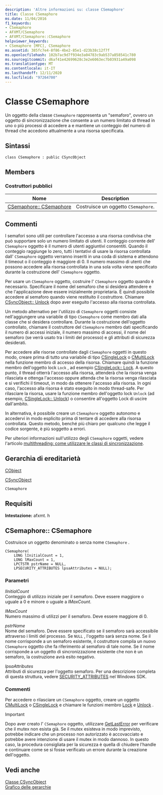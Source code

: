 ```yaml
---
description: 'Altre informazioni su: classe CSemaphore'
title: Classe CSemaphore
ms.date: 11/04/2016
f1_keywords:
- CSemaphore
- AFXMT/CSemaphore
- AFXMT/CSemaphore::CSemaphore
helpviewer_keywords:
- CSemaphore [MFC], CSemaphore
ms.assetid: 385fc7e4-8f86-4be2-85e1-d23b38c12f7f
ms.openlocfilehash: 102b7ac9d7f934e3a04783c9ab537a858541c780
ms.sourcegitcommit: d6af41e42699628c3e2e6063ec7b03931a49a098
ms.translationtype: MT
ms.contentlocale: it-IT
ms.lasthandoff: 12/11/2020
ms.locfileid: "97264700"
---
```

# <a name="csemaphore-class"></a>Classe CSemaphore

Un oggetto della classe `CSemaphore` rappresenta un "semaforo", ovvero un oggetto di sincronizzazione che consente a un numero limitato di thread in uno o più processi di accedere a e mantiene un conteggio del numero di thread che accedono attualmente a una risorsa specificata.

## <a name="syntax"></a>Sintassi

```
class CSemaphore : public CSyncObject
```

## <a name="members"></a>Members

### <a name="public-constructors"></a>Costruttori pubblici

|Nome|Description|
|----------|-----------------|
|[CSemaphore:: CSemaphore](#csemaphore)|Costruisce un oggetto `CSemaphore`.|

## <a name="remarks"></a>Commenti

I semafori sono utili per controllare l'accesso a una risorsa condivisa che può supportare solo un numero limitato di utenti. Il conteggio corrente dell' `CSemaphore` oggetto è il numero di utenti aggiuntivi consentiti. Quando il conteggio raggiunge lo zero, tutti i tentativi di usare la risorsa controllata dall' `CSemaphore` oggetto verranno inseriti in una coda di sistema e attendono il timeout o il conteggio è maggiore di 0. Il numero massimo di utenti che possono accedere alla risorsa controllata in una sola volta viene specificato durante la costruzione dell' `CSemaphore` oggetto.

Per usare un `CSemaphore` oggetto, costruire l' `CSemaphore` oggetto quando è necessario. Specificare il nome del semaforo che si desidera attendere e che l'applicazione deve essere inizialmente proprietaria. È quindi possibile accedere al semaforo quando viene restituito il costruttore. Chiamare [CSyncObject:: Unlock](../../mfc/reference/csyncobject-class.md#unlock) dopo aver eseguito l'accesso alla risorsa controllata.

Un metodo alternativo per l'utilizzo di `CSemaphore` oggetti consiste nell'aggiungere una variabile di tipo `CSemaphore` come membro dati alla classe che si desidera controllare. Durante la costruzione dell'oggetto controllato, chiamare il costruttore del `CSemaphore` membro dati specificando il numero di accessi iniziale, il numero massimo di accessi, il nome del semaforo (se verrà usato tra i limiti del processo) e gli attributi di sicurezza desiderati.

Per accedere alle risorse controllate dagli `CSemaphore` oggetti in questo modo, creare prima di tutto una variabile di tipo [CSingleLock](../../mfc/reference/csinglelock-class.md) o [CMultiLock](../../mfc/reference/cmultilock-class.md) nella funzione membro di accesso della risorsa. Chiamare quindi la funzione membro dell'oggetto lock `Lock` , ad esempio [CSingleLock:: Lock](../../mfc/reference/csinglelock-class.md#lock). A questo punto, il thread otterrà l'accesso alla risorsa, attenderà che la risorsa venga rilasciata e ottenga l'accesso oppure attenda che la risorsa venga rilasciata e si verifichi il timeout, in modo da ottenere l'accesso alla risorsa. In ogni caso, l'accesso alla risorsa è stato eseguito in modo thread-safe. Per rilasciare la risorsa, usare la funzione membro dell'oggetto lock `Unlock` (ad esempio, [CSingleLock:: Unlock](../../mfc/reference/csinglelock-class.md#unlock)) o consentire all'oggetto Lock di uscire dall'ambito.

In alternativa, è possibile creare un `CSemaphore` oggetto autonomo e accedervi in modo esplicito prima di tentare di accedere alla risorsa controllata. Questo metodo, benché più chiaro per qualcuno che legge il codice sorgente, è più soggetto a errori.

Per ulteriori informazioni sull'utilizzo degli `CSemaphore` oggetti, vedere l'articolo [multithreading: come utilizzare le classi di sincronizzazione](../../parallel/multithreading-how-to-use-the-synchronization-classes.md).

## <a name="inheritance-hierarchy"></a>Gerarchia di ereditarietà

[CObject](../../mfc/reference/cobject-class.md)

[CSyncObject](../../mfc/reference/csyncobject-class.md)

`CSemaphore`

## <a name="requirements"></a>Requisiti

**Intestazione:** afxmt. h

## <a name="csemaphorecsemaphore"></a><a name="csemaphore"></a> CSemaphore:: CSemaphore

Costruisce un oggetto denominato o senza nome `CSemaphore` .

```
CSemaphore(
    LONG lInitialCount = 1,
    LONG lMaxCount = 1,
    LPCTSTR pstrName = NULL,
    LPSECURITY_ATTRIBUTES lpsaAttributes = NULL);
```

### <a name="parameters"></a>Parametri

*lInitialCount*<br/>
Conteggio di utilizzo iniziale per il semaforo. Deve essere maggiore o uguale a 0 e minore o uguale a *lMaxCount*.

*lMaxCount*<br/>
Numero massimo di utilizzi per il semaforo. Deve essere maggiore di 0.

*pstrName*<br/>
Nome del semaforo. Deve essere specificato se il semaforo sarà accessibile attraverso i limiti del processo. Se `NULL` , l'oggetto sarà senza nome. Se il nome corrisponde a un semaforo esistente, il costruttore compila un nuovo `CSemaphore` oggetto che fa riferimento al semaforo di tale nome. Se il nome corrisponde a un oggetto di sincronizzazione esistente che non è un semaforo, la costruzione avrà esito negativo.

*lpsaAttributes*<br/>
Attributi di sicurezza per l'oggetto semaforo. Per una descrizione completa di questa struttura, vedere [SECURITY_ATTRIBUTES](/previous-versions/windows/desktop/legacy/aa379560\(v=vs.85\)) nel Windows SDK.

### <a name="remarks"></a>Commenti

Per accedere o rilasciare un `CSemaphore` oggetto, creare un oggetto [CMultiLock](../../mfc/reference/cmultilock-class.md) o [CSingleLock](../../mfc/reference/csinglelock-class.md) e chiamare le funzioni membro [Lock](../../mfc/reference/csinglelock-class.md#lock) e [Unlock](../../mfc/reference/csinglelock-class.md#unlock) .

> [!IMPORTANT]
> Dopo aver creato l' `CSemaphore` oggetto, utilizzare [GetLastError](/windows/win32/api/errhandlingapi/nf-errhandlingapi-getlasterror) per verificare che il mutex non esista già. Se il mutex esisteva in modo imprevisto, potrebbe indicare che un processo non autorizzato è accovacciato e potrebbe avere intenzione di usare il mutex in modo dannoso. In questo caso, la procedura consigliata per la sicurezza è quella di chiudere l'handle e continuare come se si fosse verificato un errore durante la creazione dell'oggetto.

## <a name="see-also"></a>Vedi anche

[Classe CSyncObject](../../mfc/reference/csyncobject-class.md)<br/>
[Grafico delle gerarchie](../../mfc/hierarchy-chart.md)
